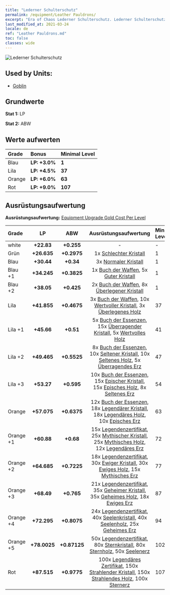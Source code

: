 ```yaml
---
title: "Lederner Schulterschutz"
permalink: /equipment/Leather Pauldrons/
excerpt: "Era of Chaos Lederner Schulterschutz. Lederner Schulterschutz"
last_modified_at: 2021-03-24
locale: de
ref: "Leather Pauldrons.md"
toc: false
classes: wide
---
```


  ![Lederner Schulterschutz](/images/e/e_4014.png)

## Used by Units:

* [Goblin](/de/units/Goblin/) 


## Grundwerte
 **Stat 1:** LP

 **Stat 2:** ABW

## Werte aufwerten

  |     Grade    |   Bonus | Minimal Level | 
  |:-------------|:--------|:--------------| 
  | Blau | **LP: +3.0%** | **1** | 
  | Lila | **LP: +4.5%** | **37** | 
  | Orange | **LP: +6.0%** | **63** | 
  | Rot | **LP: +9.0%** | **107** | 


## Ausrüstungsaufwertung
 **Ausrüstungsaufwertung:** [Equipment Upgrade Gold Cost Per Level](/equipment/EquipmentUpgradeCostPerLevel/) 

  |          Grade      | LP | ABW | Ausrüstungsaufwertung | Minimal Level |
  |:--------------------|:---------:|:---------:|:----------------:|:--------------|
  | white | **+22.83** | **+0.255** | - | - |
  | Grün | **+26.635** | **+0.2975** | 1x [Schlechter Kristall](/de/Items/mat_5/) | 1 |
  | Blau | **+30.44** | **+0.34** | 3x [Normaler Kristall](/de/Items/mat_11/) | 1 |
  | Blau +1 | **+34.245** | **+0.3825** | 1x [Buch der Waffen](/de/Items/mat_18/), 5x [Guter Kristall](/de/Items/mat_17/) | 1 |
  | Blau +2 | **+38.05** | **+0.425** | 2x [Buch der Waffen](/de/Items/mat_25/), 8x [Überlegener Kristall](/de/Items/mat_24/) | 1 |
  | Lila | **+41.855** | **+0.4675** | 3x [Buch der Waffen](/de/Items/mat_32/), 10x [Wertvoller Kristall](/de/Items/mat_31/), 3x [Überlegenes Holz](/de/Items/mat_20/) | 37 |
  | Lila +1 | **+45.66** | **+0.51** | 5x [Buch der Essenzen](/de/Items/mat_39/), 15x [Überragender Kristall](/de/Items/mat_38/), 5x [Wertvolles Holz](/de/Items/mat_27/) | 41 |
  | Lila +2 | **+49.465** | **+0.5525** | 8x [Buch der Essenzen](/de/Items/mat_46/), 10x [Seltener Kristall](/de/Items/mat_45/), 10x [Seltenes Holz](/de/Items/mat_41/), 5x [Überragendes Erz](/de/Items/mat_33/) | 47 |
  | Lila +3 | **+53.27** | **+0.595** | 10x [Buch der Essenzen](/de/Items/mat_53/), 15x [Epischer Kristall](/de/Items/mat_52/), 15x [Episches Holz](/de/Items/mat_48/), 8x [Seltenes Erz](/de/Items/mat_40/) | 54 |
  | Orange | **+57.075** | **+0.6375** | 12x [Buch der Essenzen](/de/Items/mat_60/), 18x [Legendärer Kristall](/de/Items/mat_59/), 18x [Legendäres Holz](/de/Items/mat_55/), 10x [Episches Erz](/de/Items/mat_47/) | 63 |
  | Orange +1 | **+60.88** | **+0.68** | 15x [Legendenzertifikat](/de/Items/mat_67/), 25x [Mythischer Kristall](/de/Items/mat_66/), 25x [Mythisches Holz](/de/Items/mat_62/), 12x [Legendäres Erz](/de/Items/mat_54/) | 72 |
  | Orange +2 | **+64.685** | **+0.7225** | 18x [Legendenzertifikat](/de/Items/mat_74/), 30x [Ewiger Kristall](/de/Items/mat_73/), 30x [Ewiges Holz](/de/Items/mat_69/), 15x [Mythisches Erz](/de/Items/mat_61/) | 77 |
  | Orange +3 | **+68.49** | **+0.765** | 21x [Legendenzertifikat](/de/Items/mat_81/), 35x [Geheimer Kristall](/de/Items/mat_80/), 35x [Geheimes Holz](/de/Items/mat_76/), 18x [Ewiges Erz](/de/Items/mat_68/) | 87 |
  | Orange +4 | **+72.295** | **+0.8075** | 24x [Legendenzertifikat](/de/Items/mat_88/), 40x [Seelenkristall](/de/Items/mat_87/), 40x [Seelenholz](/de/Items/mat_83/), 25x [Geheimes Erz](/de/Items/mat_75/) | 94 |
  | Orange +5 | **+78.0025** | **+0.87125** | 50x [Legendenzertifikat](/de/Items/mat_95/), 80x [Sternkristall](/de/Items/mat_94/), 80x [Sternholz](/de/Items/mat_90/), 50x [Seelenerz](/de/Items/mat_82/) | 102 |
  | Rot | **+87.515** | **+0.9775** | 100x [Legendäres Zertifikat](/de/Items/mat_102/), 150x [Strahlender Kristall](/de/Items/mat_101/), 150x [Strahlendes Holz](/de/Items/mat_97/), 100x [Sternerz](/de/Items/mat_89/) | 107 |

